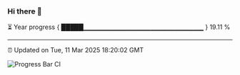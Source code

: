 ### Hi there 👋

⏳ Year progress { █████▁▁▁▁▁▁▁▁▁▁▁▁▁▁▁▁▁▁▁▁▁▁▁▁▁ } 19.11 %

---

⏰ Updated on Tue, 11 Mar 2025 18:20:02 GMT

![Progress Bar CI](https://github.com/liununu/liununu/workflows/Progress%20Bar%20CI/badge.svg)
